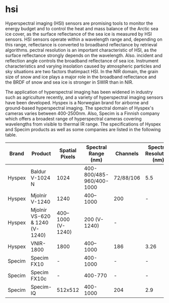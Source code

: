 # hsi
Hyperspectral imaging (HSI) sensors are promising tools to monitor the energy budget and to control the heat and mass balance of the Arctic sea ice cover, as the surface reflectance of the sea ice is measured by HSI sensors. HSI sensors operate within a wavelength range and, depending on this range, reflectance is converted to broadband reflectance by retrieval algorithms. pectral resolution is an important characteristic of HSI, as the surface reflectance strongly depends on the wavelength. Also. incident and reflection angle controls the broadband reflectance of sea ice. Instrument characteristics and varying insolation caused by atmospheric particles and sky situations are two factors thatimpact HSI. In the NIR domain, the grain size of snow and ice plays a major role in the broadband reflectance and the BRDF of snow and sea ice is stronger in SWIR than in NIR.

The application of hyperspectral imaging has been widened in industry such as agriculture recently, and a variety of hyperspectral imaging sensors have been developed. Hyspex is a Norwegian brand for airborne and ground-based hyperspectral imaging. The spectral domain of Hyspex's cameras varies between 400-2500nm. Also, Specim is a Finnish company which offers a broadest range of hyperspectral cameras covering wavelengths from visible to thermal IR range. The specifications of Hyspex and Specim products as well as some companies are listed in the following table.

| Brand | Product | Spatial Pixels | Spectral Range (nm) | Channels | Spectral Resolution (nm) |
|----------------|-----|----------------|----------------|-----|-----|
| Hyspex | Baldur V-1024 N | 1024 | 400-800/485-960/400-1000 | 72/88/106 | 5.5 |
| Hyspex | Mjolnir V-1240 | 1240 | 400–1000 | 200 | - |
|Hyspex | Mjolnir VS-620 & 1240 (V-1240) | 400–1000 (V-1240) | 200 (V-1240) | - |
|Hyspex | VNIR-1800 | 1800 | 400–1000 | 186 | 	3.26 |
| Specim | Specim FX10 | - | 400-1000 | - | - |
|Specim | Specim FX10c | - | 400-770 | - | - |
| Specim | Specim-IQ | 512x512 | 400-1000 | 204 | 2.9 |
